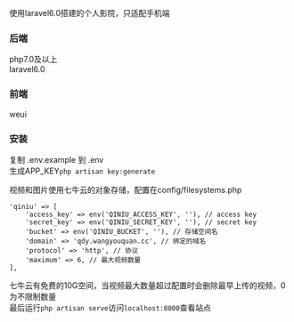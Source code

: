 使用laravel6.0搭建的个人影院，只适配手机端

### 后端
php7.0及以上   
laravel6.0

### 前端
weui

### 安装
复制 .env.example 到 .env   
生成APP_KEY```php artisan key:generate```   

视频和图片使用七牛云的对象存储，配置在config/filesystems.php
```
'qiniu' => [
    'access_key' => env('QINIU_ACCESS_KEY', ''), // access key
    'secret_key' => env('QINIU_SECRET_KEY', ''), // secret key
    'bucket' => env('QINIU_BUCKET', ''), // 存储空间名
    'domain' => 'qdy.wangyouquan.cc', // 绑定的域名
    'protocol' => 'http', // 协议
    'maximum' => 6, // 最大视频数量　
],
```
七牛云有免费的10G空间，当视频最大数量超过配置时会删除最早上传的视频，0为不限制数量   
最后运行```php artisan serve```访问```localhost:8000```查看站点
